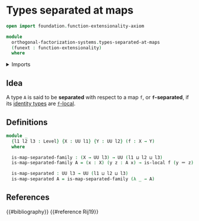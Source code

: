 # Types separated at maps

```agda
open import foundation.function-extensionality-axiom

module
  orthogonal-factorization-systems.types-separated-at-maps
  (funext : function-extensionality)
  where
```

<details><summary>Imports</summary>

```agda
open import foundation.identity-types funext
open import foundation.universe-levels

open import orthogonal-factorization-systems.types-local-at-maps funext
```

</details>

## Idea

A type `A` is said to be **separated** with respect to a map `f`, or
**`f`-separated**, if its [identity types](foundation-core.identity-types.md)
are [`f`-local](orthogonal-factorization-systems.types-local-at-maps.md).

## Definitions

```agda
module _
  {l1 l2 l3 : Level} {X : UU l1} {Y : UU l2} (f : X → Y)
  where

  is-map-separated-family : (X → UU l3) → UU (l1 ⊔ l2 ⊔ l3)
  is-map-separated-family A = (x : X) (y z : A x) → is-local f (y ＝ z)

  is-map-separated : UU l3 → UU (l1 ⊔ l2 ⊔ l3)
  is-map-separated A = is-map-separated-family (λ _ → A)
```

## References

{{#bibliography}} {{#reference Rij19}}
